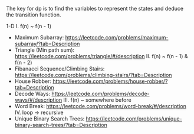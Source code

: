 The key for dp is to find the variables to represent the states and deduce the transition function.

1-D
I. f(n) ~ f(n - 1)
- Maximum Subarray: https://leetcode.com/problems/maximum-subarray/?tab=Description 
- Triangle (Min path sum): https://leetcode.com/problems/triangle/#/description 
II. f(n) ~ f(n - 1) & f(n - 2)
- Fibanacci Sequence/Climbing Stairs: https://leetcode.com/problems/climbing-stairs/?tab=Description
- House Robber: https://leetcode.com/problems/house-robber/?tab=Description
- Decode Ways: https://leetcode.com/problems/decode-ways/#/description 
III. f(n) ~ somewhere before
- Word Break: https://leetcode.com/problems/word-break/#/description
IV. loop -> recursive
- Unique Binary Search Trees: https://leetcode.com/problems/unique-binary-search-trees/?tab=Description

